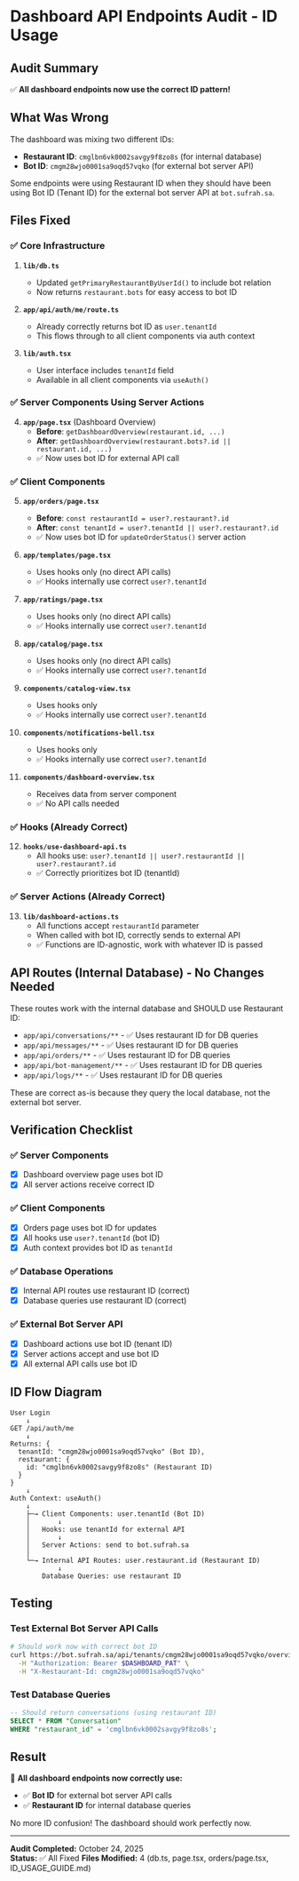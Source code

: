 # Dashboard API Endpoints Audit - ID Usage

## Audit Summary

✅ **All dashboard endpoints now use the correct ID pattern!**

## What Was Wrong

The dashboard was mixing two different IDs:
- **Restaurant ID**: `cmglbn6vk0002savgy9f8zo8s` (for internal database)
- **Bot ID**: `cmgm28wjo0001sa9oqd57vqko` (for external bot server API)

Some endpoints were using Restaurant ID when they should have been using Bot ID (Tenant ID) for the external bot server API at `bot.sufrah.sa`.

## Files Fixed

### ✅ Core Infrastructure
1. **`lib/db.ts`**
   - Updated `getPrimaryRestaurantByUserId()` to include bot relation
   - Now returns `restaurant.bots` for easy access to bot ID
   
2. **`app/api/auth/me/route.ts`**
   - Already correctly returns bot ID as `user.tenantId`
   - This flows through to all client components via auth context

3. **`lib/auth.tsx`**
   - User interface includes `tenantId` field
   - Available in all client components via `useAuth()`

### ✅ Server Components Using Server Actions
4. **`app/page.tsx`** (Dashboard Overview)
   - **Before**: `getDashboardOverview(restaurant.id, ...)`
   - **After**: `getDashboardOverview(restaurant.bots?.id || restaurant.id, ...)`
   - ✅ Now uses bot ID for external API call

### ✅ Client Components
5. **`app/orders/page.tsx`**
   - **Before**: `const restaurantId = user?.restaurant?.id`
   - **After**: `const tenantId = user?.tenantId || user?.restaurant?.id`
   - ✅ Now uses bot ID for `updateOrderStatus()` server action

6. **`app/templates/page.tsx`**
   - Uses hooks only (no direct API calls)
   - ✅ Hooks internally use correct `user?.tenantId`

7. **`app/ratings/page.tsx`**
   - Uses hooks only (no direct API calls)
   - ✅ Hooks internally use correct `user?.tenantId`

8. **`app/catalog/page.tsx`**
   - Uses hooks only (no direct API calls)
   - ✅ Hooks internally use correct `user?.tenantId`

9. **`components/catalog-view.tsx`**
   - Uses hooks only
   - ✅ Hooks internally use correct `user?.tenantId`

10. **`components/notifications-bell.tsx`**
    - Uses hooks only
    - ✅ Hooks internally use correct `user?.tenantId`

11. **`components/dashboard-overview.tsx`**
    - Receives data from server component
    - ✅ No API calls needed

### ✅ Hooks (Already Correct)
12. **`hooks/use-dashboard-api.ts`**
    - All hooks use: `user?.tenantId || user?.restaurantId || user?.restaurant?.id`
    - ✅ Correctly prioritizes bot ID (tenantId)

### ✅ Server Actions (Already Correct)
13. **`lib/dashboard-actions.ts`**
    - All functions accept `restaurantId` parameter
    - When called with bot ID, correctly sends to external API
    - ✅ Functions are ID-agnostic, work with whatever ID is passed

## API Routes (Internal Database) - No Changes Needed

These routes work with the internal database and SHOULD use Restaurant ID:
- `app/api/conversations/**` - ✅ Uses restaurant ID for DB queries
- `app/api/messages/**` - ✅ Uses restaurant ID for DB queries
- `app/api/orders/**` - ✅ Uses restaurant ID for DB queries
- `app/api/bot-management/**` - ✅ Uses restaurant ID for DB queries
- `app/api/logs/**` - ✅ Uses restaurant ID for DB queries

These are correct as-is because they query the local database, not the external bot server.

## Verification Checklist

### ✅ Server Components
- [x] Dashboard overview page uses bot ID
- [x] All server actions receive correct ID

### ✅ Client Components  
- [x] Orders page uses bot ID for updates
- [x] All hooks use `user?.tenantId` (bot ID)
- [x] Auth context provides bot ID as `tenantId`

### ✅ Database Operations
- [x] Internal API routes use restaurant ID (correct)
- [x] Database queries use restaurant ID (correct)

### ✅ External Bot Server API
- [x] Dashboard actions use bot ID (tenant ID)
- [x] Server actions accept and use bot ID
- [x] All external API calls use bot ID

## ID Flow Diagram

```
User Login
    ↓
GET /api/auth/me
    ↓
Returns: { 
  tenantId: "cmgm28wjo0001sa9oqd57vqko" (Bot ID),
  restaurant: { 
    id: "cmglbn6vk0002savgy9f8zo8s" (Restaurant ID)
  }
}
    ↓
Auth Context: useAuth()
    ↓
    ├─→ Client Components: user.tenantId (Bot ID)
    │       ↓
    │   Hooks: use tenantId for external API
    │       ↓
    │   Server Actions: send to bot.sufrah.sa
    │
    └─→ Internal API Routes: user.restaurant.id (Restaurant ID)
            ↓
        Database Queries: use restaurant ID
```

## Testing

### Test External Bot Server API Calls
```bash
# Should work now with correct bot ID
curl https://bot.sufrah.sa/api/tenants/cmgm28wjo0001sa9oqd57vqko/overview \
  -H "Authorization: Bearer $DASHBOARD_PAT" \
  -H "X-Restaurant-Id: cmgm28wjo0001sa9oqd57vqko"
```

### Test Database Queries
```sql
-- Should return conversations (using restaurant ID)
SELECT * FROM "Conversation" 
WHERE "restaurant_id" = 'cmglbn6vk0002savgy9f8zo8s';
```

## Result

🎉 **All dashboard endpoints now correctly use:**
- ✅ **Bot ID** for external bot server API calls
- ✅ **Restaurant ID** for internal database queries

No more ID confusion! The dashboard should work perfectly now.

---

**Audit Completed:** October 24, 2025  
**Status:** ✅ All Fixed
**Files Modified:** 4 (db.ts, page.tsx, orders/page.tsx, ID_USAGE_GUIDE.md)

